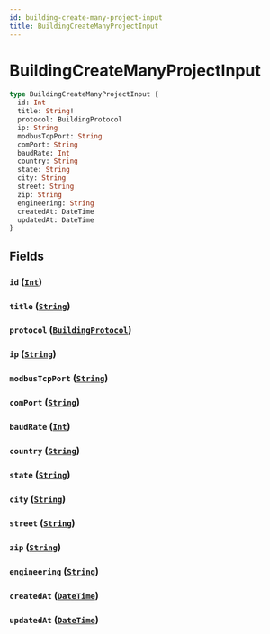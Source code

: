 ```yaml
---
id: building-create-many-project-input
title: BuildingCreateManyProjectInput
---
```


 # BuildingCreateManyProjectInput





```graphql
type BuildingCreateManyProjectInput {
  id: Int
  title: String!
  protocol: BuildingProtocol
  ip: String
  modbusTcpPort: String
  comPort: String
  baudRate: Int
  country: String
  state: String
  city: String
  street: String
  zip: String
  engineering: String
  createdAt: DateTime
  updatedAt: DateTime
}
```


## Fields

### `id` ([`Int`](/scalars/int))




### `title` ([`String`](/scalars/string))




### `protocol` ([`BuildingProtocol`](/enums/building-protocol))




### `ip` ([`String`](/scalars/string))




### `modbusTcpPort` ([`String`](/scalars/string))




### `comPort` ([`String`](/scalars/string))




### `baudRate` ([`Int`](/scalars/int))




### `country` ([`String`](/scalars/string))




### `state` ([`String`](/scalars/string))




### `city` ([`String`](/scalars/string))




### `street` ([`String`](/scalars/string))




### `zip` ([`String`](/scalars/string))




### `engineering` ([`String`](/scalars/string))




### `createdAt` ([`DateTime`](/scalars/date-time))




### `updatedAt` ([`DateTime`](/scalars/date-time))






